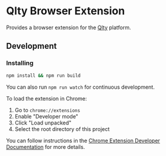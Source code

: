# Qlty Browser Extension

Provides a browser extension for the [Qlty](https://qlty.sh) platform.

## Development

### Installing

```sh
npm install && npm run build
```

You can also run `npm run watch` for continuous development.

To load the extension in Chrome:

1. Go to `chrome://extensions`
2. Enable "Developer mode"
3. Click "Load unpacked"
4. Select the root directory of this project

You can follow instructions in the
[Chrome Extension Developer Documentation][chrome-ext-load] for more details.

[chrome-ext-load]: https://developer.chrome.com/docs/extensions/get-started/tutorial/hello-world#load-unpacked
